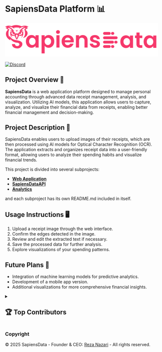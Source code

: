 # SapiensData Platform 📊

![SapiensData Logo](../markdowns/media/images/logos/text_logo_pink.png)

<a href="https://discord.gg/YbVrAxVrAs"><img alt="Discord" src="https://img.shields.io/discord/1335728456738017300?color=5865F2&label=Discord&style=for-the-badge" /></a>

## Project Overview 📖

**SapiensData** is a web application platform designed to manage personal accounting through advanced data receipt management, analysis, and visualization. Utilizing AI models, this application allows users to capture, analyze, and visualize their financial data from receipts, enabling better financial management and decision-making.

## Project Description 📝

SapiensData enables users to upload images of their receipts, which are then processed using AI models for Optical Character Recognition (OCR). The application extracts and organizes receipt data into a user-friendly format, allowing users to analyze their spending habits and visualize financial trends.

This project is divided into several subprojects:

- **[Web Application](https://github.com/SapiensData/web-app)**
- **[SapiensDataAPI](https://github.com/SapiensData/api)**
- **[Analytics](https://github.com/SapiensData/analytics)**

and each subproject has its own README.md included in itself.

## Usage Instructions 🖥️

1. Upload a receipt image through the web interface.
2. Confirm the edges detected in the image.
3. Review and edit the extracted text if necessary.
4. Save the processed data for further analysis.
5. Explore visualizations of your spending patterns.

## Future Plans 🚀

- Integration of machine learning models for predictive analytics.
- Development of a mobile app version.
- Additional visualizations for more comprehensive financial insights.

<details>
  <summary><h2><b>🏆 Top Contributors</b></h2></summary>

[![Janusz](https://images.weserv.nl/?url=https://avatars.githubusercontent.com/u/61593902?v=4&w=50&h=50&mask=circle)](https://github.com/train9013)
[![Reza Nazari](https://images.weserv.nl/?url=https://avatars.githubusercontent.com/u/127698692?v=4&w=50&h=50&mask=circle)](https://github.com/reza-nzri)
[![GX3D](https://images.weserv.nl/?url=https://avatars.githubusercontent.com/u/123469181?v=4&w=50&h=50&mask=circle)](https://github.com/GX3D)
[![Flamevel](https://images.weserv.nl/?url=https://avatars.githubusercontent.com/u/195814637?v=4&w=50&h=50&mask=circle)](https://github.com/Flamevel)
</details>

### Copyright

© 2025 SapiensData - Founder & CEO: [Reza Nazari](https://github.com/reza-nzri) - All rights reserved.
